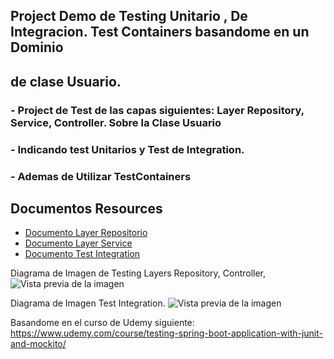 ## Project Demo de Testing Unitario , De Integracion. Test Containers basandome en un Dominio 
## de clase Usuario.


### - Project de Test de las capas siguientes: Layer Repository, Service, Controller. Sobre la Clase Usuario 
### - Indicando test Unitarios y Test de Integration.
### - Ademas de Utilizar TestContainers

## Documentos Resources 
- [Documento Layer Repositorio](https://github.com/manuonda/java-project/blob/main/testing-base-container/Spring%20Boot%20Testing%20-JPA%20Repository.docx)
- [Documento Layer Service](https://github.com/manuonda/java-project/blob/main/testing-base-container/Spring%20Boot%20Testing-%20Service%20Layer.docx)
- [Documento Test Integration](https://github.com/manuonda/java-project/blob/main/testing-base-container/Integration%20Test.docx)

Diagrama de Imagen de Testing Layers Repository, Controller, 
![Vista previa de la imagen](https://github.com/manuonda/java-project/blob/main/testing-base-container/diagrama_layer.png)

Diagrama de Imagen Test Integration.
![Vista previa de la imagen ](https://github.com/manuonda/java-project/blob/main/testing-base-container/test_integration.png)





Basandome en el curso de Udemy siguiente: https://www.udemy.com/course/testing-spring-boot-application-with-junit-and-mockito/